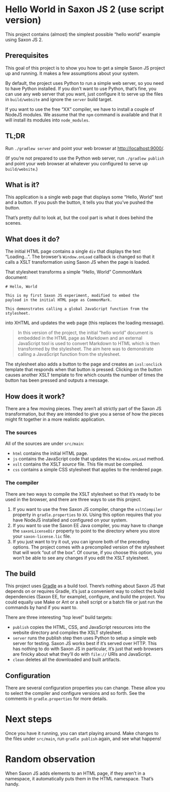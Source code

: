 # Hello World in Saxon JS 2 (use script version)

This project contains (almost) the simplest possible “hello world”
example using Saxon JS 2.

## Prerequisites

This goal of this project is to show you how to get a simple Saxon JS
project up and running. It makes a few assumptions about your system.

By default, the project uses Python to run a simple web server, so you
need to have Python installed. If you don’t want to use Python, that’s
fine, you can use any web server that you want, just configure it to
serve up the files in `build/website` and ignore the `server` build
target.

If you want to use the free “XX” compiler, we have to install a couple
of NodeJS modules. We assume that the `npm` command is available and
that it will install its modules into `node_modules`.

## TL;DR

Run `./gradlew server` and point your web browser at
[http://localhost:9000/](http://localhost:9000/).

(If you’re not prepared to use the Python web server, run
`./gradlew publish` and point your web browser at whatever you
configured to serve up `build/website`.)

## What is it?

This application is a single web page that displays some “Hello,
World” text and a button. If you push the button, it tells you that
you’ve pushed the button.

That’s pretty dull to look at, but the cool part is what it does
behind the scenes.

## What does it do?

The initial HTML page contains a single `div` that displays the text
“Loading…”. The browser’s `Window.onLoad` callback is changed so that
it calls a XSLT transformation using Saxon JS when the page is loaded.

That stylesheet transforms a simple “Hello, World” CommonMark document:

```
# Hello, World

This is my first Saxon JS experiment, modified to embed the
payload in the initial HTML page as CommonMark.

This demonstrates calling a global JavaScript function from the stylesheet.
```

into XHTML and updates the web page (this replaces the loading message).

> In this version of the project, the initial “hello world” document is
> embedded in the HTML page as Markdown and an external JavaScript
> tool is used to convert Markdown to HTML which is then transformed by the
> stylesheet. The aim here was to demonstrate calling a JavaScript function
> from the stylesheet.

The stylesheet also adds a button to the page and creates an
`ixsl:onclick` template that responds when that button is pressed.
Clicking on the button causes another XSLT template to fire which
counts the number of times the button has been pressed and outputs a
message.

## How does it work?

There are a few moving pieces. They aren’t all strictly part of the
Saxon JS transformation, but they are intended to give you a sense of
how the pieces might fit together in a more realistic application.

### The sources

All of the sources are under `src/main`:

* `html` contains the initial HTML page.
* `js` contains the JavaScript code that updates the `Window.onLoad` method.
* `xslt` contains the XSLT *source* file. This file must be compiled.
* `css` contains a simple CSS stylesheet that applies to the rendered page.

### The compiler

There are two ways to compile the XSLT stylesheet so that it’s ready
to be used in the browser, and there are three ways to use this
project.

1. If you want to use the free Saxon JS compiler, change the
   `xsltCompiler` property in `gradle.properties` to `XX`. Using this
   option requires that you have NodeJS installed and configured on
   your system.
2. If you want to use the Saxon EE Java compiler, you may have to
   change the `saxonLicenseDir` property to point to the directory
   where you store your `saxon-license.lic` file.
3. If you just want to try it out, you can ignore both of the
   preceding options. The project comes with a precompiled version of
   the stylesheet that will work “out of the box”. Of course, if you
   choose this option, you won’t be able to see any changes if you
   edit the XSLT stylesheet.

## The build

This project uses [Gradle](https://gradle.org/) as a build tool.
There’s nothing about Saxon JS that depends on or requires Gradle,
it’s just a convenient way to collect the build dependencies (Saxon
EE, for example), configure, and build the project. You could equally
use Make or Ant or a shell script or a batch file or just run the
commands by hand if you want to.

There are three interesting “top level” build targets:

* `publish` copies the HTML, CSS, and JavaScript resources into the
  website directory and compiles the XSLT stylesheet.
* `server` runs the publish step then uses Python to setup a simple
   web server for testing. Saxon JS works best if it’s served over
   HTTP. This has nothing to do with Saxon JS in particular, it’s just
   that web browsers are finicky about what they’ll do with `file://`
   URIs and JavaScript.
* `clean` deletes all the downloaded and built artifacts.

## Configuration

There are several configuration properties you can change. These allow
you to select the compiler and configure versions and so forth. See
the comments in `gradle.properties` for more details.

# Next steps

Once you have it running, you can start playing around. Make changes
to the files under `src/main`, run `gradle publish` again, and see
what happens!

# Random observation

When Saxon JS adds elements to an HTML page, if they aren’t in a
namespace, it automatically puts them in the HTML namespace. That’s handy.
